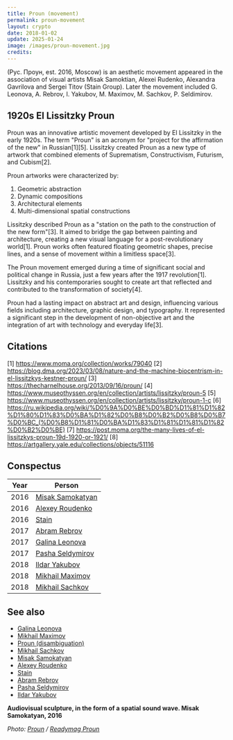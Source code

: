 ```yaml
---
title: Proun (movement)
permalink: proun-movement
layout: crypto
date: 2018-01-02
update: 2025-01-24
image: /images/proun-movement.jpg
credits:
---
```


(Рус. Проун, est. 2016, Moscow) is an aesthetic movement appeared in the association of visual artists Misak Samoktian, Alexei Rudenko, Alexandra Gavrilova and Sergei Titov (Stain Group). Later the movement included G. Leonova, A. Rebrov, I. Yakubov, M. Maximov, M. Sachkov, P. Seldimirov.

## 1920s El Lissitzky Proun

Proun was an innovative artistic movement developed by El Lissitzky in the early 1920s. The term "Proun" is an acronym for "project for the affirmation of the new" in Russian[1][5]. Lissitzky created Proun as a new type of artwork that combined elements of Suprematism, Constructivism, Futurism, and Cubism[2].

Proun artworks were characterized by:

1. Geometric abstraction
2. Dynamic compositions
3. Architectural elements
4. Multi-dimensional spatial constructions

Lissitzky described Proun as a "station on the path to the construction of the new form"[3]. It aimed to bridge the gap between painting and architecture, creating a new visual language for a post-revolutionary world[1]. Proun works often featured floating geometric shapes, precise lines, and a sense of movement within a limitless space[3].

The Proun movement emerged during a time of significant social and political change in Russia, just a few years after the 1917 revolution[1]. Lissitzky and his contemporaries sought to create art that reflected and contributed to the transformation of society[4].

Proun had a lasting impact on abstract art and design, influencing various fields including architecture, graphic design, and typography. It represented a significant step in the development of non-objective art and the integration of art with technology and everyday life[3].

## Citations

[1] https://www.moma.org/collection/works/79040
[2] https://blog.dma.org/2023/03/08/nature-and-the-machine-biocentrism-in-el-lissitzkys-kestner-proun/
[3] https://thecharnelhouse.org/2013/09/16/proun/
[4] https://www.museothyssen.org/en/collection/artists/lissitzky/proun-5
[5] https://www.museothyssen.org/en/collection/artists/lissitzky/proun-1-c
[6] https://ru.wikipedia.org/wiki/%D0%9A%D0%BE%D0%BD%D1%81%D1%82%D1%80%D1%83%D0%BA%D1%82%D0%B8%D0%B2%D0%B8%D0%B7%D0%BC_(%D0%B8%D1%81%D0%BA%D1%83%D1%81%D1%81%D1%82%D0%B2%D0%BE)
[7] https://post.moma.org/the-many-lives-of-el-lissitzkys-proun-19d-1920-or-1921/
[8] https://artgallery.yale.edu/collections/objects/51116

## Conspectus

|Year|Person|  
|-|-|  
|2016| [Misak Samokatyan](misak-samokatyan) |  
|2016| [Alexey Roudenko](roudenko-alexey) |  
|2016| [Stain](stain) |  
|2017| [Abram Rebrov](abram-rebrov) |  
|2017| [Galina Leonova](galina-leonova) |  
|2017| [Pasha Seldymirov](pasha-seldymirov) |  
|2018| [Ildar Yakubov](ildar-yakubov) |  
|2018| [Mikhail Maximov](mikhail-maximov) |  
|2018| [Mikhail Sachkov](mic-sachkov) |

## See also

- [Galina Leonova](galina-leonova)  
- [Mikhail Maximov](mikhail-maximov)  
- [Proun (disambiguation)](proun-disambiguation)  
- [Mikhail Sachkov](mic-sachkov)  
- [Misak Samokatyan](misak-samokatyan)  
- [Alexey Roudenko](roudenko-alexey)  
- [Stain](stain)  
- [Abram Rebrov](abram-rebrov)  
- [Pasha Seldymirov](pasha-seldymirov)  
- [Ildar Yakubov](ildar-yakubov)


**Audiovisual sculpture, in the form of a spatial sound wave. Misak Samokatyan, 2016**

*Photo: [Proun](proun-movement) / [Readymag Proun](https://readymag.com/proun/893272/)*

